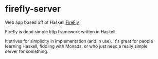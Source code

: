 # firefly-server

Web app based off of Haskell [FireFly](https://hackage.haskell.org/package/firefly)

Firefly is dead simple http framework written in Haskell.

It strives for simplicity in implementation (and in use). It's great for people learning Haskell, fiddling with Monads, or who just need a really simple server for something.

